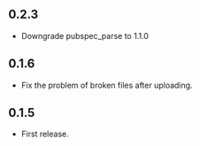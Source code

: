 ## 0.2.3

* Downgrade pubspec_parse to 1.1.0

## 0.1.6

- Fix the problem of broken files after uploading.

## 0.1.5

- First release.
